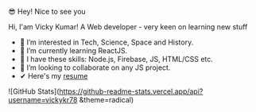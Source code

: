 😎 Hey! Nice to see you

 Hi, I'am Vicky Kumar! A Web developer - very keen on learning new stuff


- 👀 I’m interested in Tech, Science, Space and History.
- 🌱 I’m currently learning ReactJS.
- 🙌 I have these skills: Node.js, Firebase, JS, HTML/CSS etc.
- 💞️ I’m looking to collaborate on any JS project.
- ✔ Here's my [resume](https://github.com/vickykr78/vickykr78/files/8652574/resume.pdf)



![GitHub Stats](https://github-readme-stats.vercel.app/api?username=vickykr78 &theme=radical)

